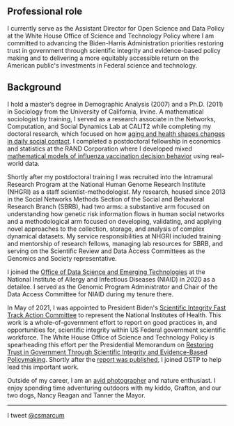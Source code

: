 ## Professional role
I currently serve as the Assistant Director for Open Science and Data Policy at the White House Office of Science and Technology Policy where I am committed to advancing the Biden-Harris Administration priorities restoring trust in government through scientific integrity and evidence-based policy making and to delivering a more equitably accessible return on the American public's investments in Federal science and technology. 

## Background
I hold a master’s degree in Demographic Analysis (2007) and a Ph.D. (2011) in Sociology from the University of California, Irvine. A mathematical sociologist by training, I served as a research associate in the Networks, Computation, and Social Dynamics Lab at CALIT2 while completing my doctoral research, which focused on how [aging and health shapes changes in daily social contact](https://osf.io/6bjuw/). I completed a postdoctoral fellowship in economics and statistics at the RAND Corporation where I developed mixed [mathematical models of influenza vaccination decision behavior](https://link.springer.com/chapter/10.1007/978-1-4614-5474-8_13) using real-world data. 

Shortly after my postdoctoral training I was recruited into the Intramural Research Program at the National Human Genome Research Institute (NHGRI) as a staff scientist-methodologist. My research, housed since 2013 in the Social Networks Methods Section of the Social and Behavioral Research Branch (SBRB), had two arms: a substantive arm focused on understanding how genetic risk information flows in human social networks and a methodological arm focused on developing, validating, and applying novel approaches to the collection, storage, and analysis of complex dynamical datasets. My service responsibilities at NHGRI included training and mentorship of research fellows, managing lab resources for SBRB, and serving on the Scientific Review and Data Access Committees as the Genomics and Society representative.  

I joined the [Office of Data Science and Emerging Technologies](https://www.niaid.nih.gov/research/data-science) at the National Institute of Allergy and Infectious Diseases (NIAID) in 2020 as a detailee. I served as the Genomic Program Administrator and Chair of the Data Access Committee for NIAID during my tenure there. 

In May of 2021, I was appointed to President Biden's [Scientific Integrity Fast Track Action Committee](https://www.whitehouse.gov/ostp/news-updates/2021/06/25/the-biden-administrations-scientific-integrity-task-force-seeks-ideas-from-the-american-people/) to represent the National Institutes of Health. This work is a whole-of-government effort to report on good practices in, and opportunities for, scientific integrity within US Federal government scientific workforce. The White House Office of Science and Technology Policy is spearheading this effort per the Presidential Memorandum on [Restoring Trust in Government Through Scientific Integrity and Evidence-Based Policymaking](https://www.whitehouse.gov/briefing-room/presidential-actions/2021/01/27/memorandum-on-restoring-trust-in-government-through-scientific-integrity-and-evidence-based-policymaking/). Shortly after the [report was published](https://www.whitehouse.gov/ostp/news-updates/2022/01/11/white-house-office-of-science-technology-policy-releases-scientific-integrity-task-force-report/), I joined OSTP to help lead this important work.

Outside of my career, I am an [avid photographer](photography) and nature enthusiast. I enjoy spending time adventuring outdoors with my kiddo, Grafton, and our two dogs, Nancy Reagan and Tanner the Mayor. 

--- 
I tweet [@csmarcum](https://twitter.com/csmarcum)
